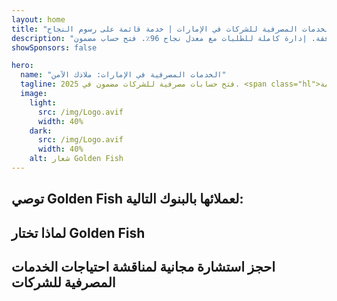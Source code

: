 ```yaml
---
layout: home
title: "الخدمات المصرفية للشركات في الإمارات | خدمة قائمة على رسوم النجاح"
description: "حسابات شركات متعددة العملات بدون رسوم مقدمة - ادفع فقط بعد الموافقة. إدارة كاملة للطلبات مع معدل نجاح 96٪. فتح حساب مضمون."
showSponsors: false

hero:
  name: "الخدمات المصرفية في الإمارات: ملاذك الآمن"
  tagline: فتح حسابات مصرفية للشركات مضمون في 2025. <span class="hl">بدون رسوم مقدمة</span> - ادفع فقط بعد الموافقة. معدل نجاح 96٪.
  image:
    light:
      src: /img/Logo.avif
      width: 40%
    dark:
      src: /img/Logo.avif
      width: 40%
    alt: شعار Golden Fish
---
```


<FeatureCards :features="[
  {
    title: 'موافقات مضمونة للحسابات',
    bullet: '✓',
    items: [
      'ضمان لمدة شهرين للموافقة على الحساب الأول',
      'ضمان لمدة ثلاثة أشهر للحساب الثاني',
      'إعداد خطة عمل عالية الجودة',
      'دعم شامل للعناية الواجبة',
      'استراتيجية التواصل المباشر مع البنك',
      'إعداد حزمة مصرفية كاملة'
    ],
    linkText: 'اعرف المزيد',
    link: '../../corporate-banking-services/guaranteed-account-approvals',
    icon: {
      light: '/video/iStock-2186765808.mp4',
      dark: '/video/iStock-2166377244.mp4',
      alt: 'المتطلبات المصرفية',
    }
  },
]" />

<FeatureCards :features="[
  {
    title: 'حسابات مصرفية إماراتية للأعمال عالية المخاطر',
    items: [
      'إرشادات خبيرة حول العناية الواجبة المعززة (EDD)',
      'مراقبة المعاملات وإدارة المخاطر',
      'إعداد سياسات وإجراءات الامتثال',
      'إدارة العلاقات المصرفية',
      'تحديثات وتدقيقات امتثال منتظمة',
      'التخطيط للطوارئ لأمن الحساب'
    ],
    linkText: 'اعرف المزيد',
    link: '../../corporate-banking-services/UAE-Bank-Accounts-for-High-Risk-Business',
    icon: {
      light: '/img/iStock-1333000394.avif',
      dark: '/img/iStock-584576538.avif',
      alt: 'الخدمات المصرفية',
    }
  },
  {
    title: 'حافظ على الامتثال: احمِ أعمالك في الإمارات',
    items: [
      'تدقيقات امتثال منتظمة لتحديد المخاطر المحتملة',
      'خدمات PRO شاملة للموافقات الحكومية',
      'إدارة تجديد الترخيص والتنبيهات',
      'استشارات مصرفية وصيانة الحساب',
      'دعم الامتثال لضريبة القيمة المضافة وESR',
      'امتثال تأشيرات الموظفين وقانون العمل',
      'ورش عمل تدريبية حول التحديثات التنظيمية'
    ],
    linkText: 'اعرف المزيد',
    link: '../../company-registration/Protect-Your-Business',
    icon: {
      light: '/img/iStock-1382278859.jpg',
      dark: '/img/iStock-1867623684.jpg',
      alt: 'الخدمات المصرفية',
    }
  },
  {
    title: 'مزايا الخدمات المصرفية للشركات في الإمارات',
    items: [
      'نظام مصرفي قوي بتصنيف **Aa2** من موديز',
      '**سعر صرف ثابت للدولار الأمريكي منذ 1980**',
      'لا قيود على حركة رأس المال',
      'احتياطيات أجنبية تتجاوز 184 مليار دولار أمريكي',
      'استقرار سياسي واقتصادي',
      'نظام مصرفي مدعوم حكومياً',
      'خدمات مصرفية رقمية عالمية المستوى'
    ],
    linkText: 'اعرف المزيد',
    link: '../../company-registration/banking',
    icon: {
      light: '/img/iStock-1032707788.jpg',
      dark: '/img/iStock-1152367067.avif',
      alt: 'العملية المصرفية',
    }
  }
]" />

## توصي Golden Fish لعملائها بالبنوك التالية:

<!--@include: /../../include/recommended-banks.md-->

## لماذا تختار Golden Fish

<BenefitsList :features="[
  {
    icon: '🏢',
    title: 'خبرة محلية في الإمارات',
    text: 'متخصصون متفانون في دبي يقدمون إرشادات خبيرة في كل خطوة من العملية.'
  },
  {
    icon: '📊',
    title: 'معدل نجاح مثبت',
    text: 'معدل موافقة يتجاوز 90٪ مع مئات التأشيرات والحسابات المصرفية وتسجيلات الشركات الصادرة من خلال معالجتنا المتميزة.'
  },
  {
    icon: '💸',
    title: '**رسوم مبنية على النجاح**',
    text: '[الدفع فقط بعد الموافقة](/uae-business/benefits/success-based-fees). شفافية كاملة بدون تكاليف خفية.'
  },
]" />

## احجز استشارة مجانية لمناقشة احتياجات الخدمات المصرفية للشركات

<ContactFormModalNav buttonText="تحدث مع خبير" formStyle="display: block; margin: 3rem auto;"/>